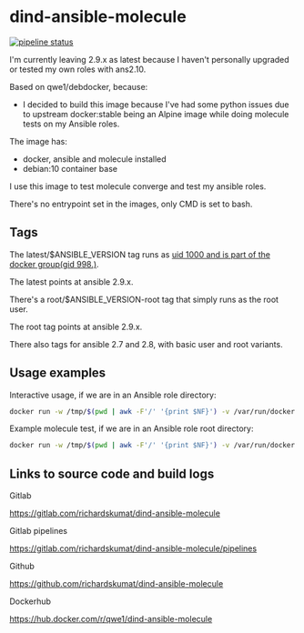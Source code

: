# dind-ansible-molecule

[![pipeline status](https://gitlab.com/richardskumat/dind-ansible-molecule/badges/master/pipeline.svg)](https://gitlab.com/richardskumat/dind-ansible-molecule/commits/master)

I'm currently leaving 2.9.x as latest because I haven't personally
upgraded or tested my own roles with ans2.10.

Based on qwe1/debdocker, because:

- I decided to build this image because I've had some python issues due to upstream
docker:stable being an Alpine image while doing molecule tests
on my Ansible roles.

The image has:

- docker, ansible and molecule installed
- debian:10 container base

I use this image to test molecule converge and test my ansible roles.

There's no entrypoint set in the images, only CMD
is set to bash.

## Tags

The latest/$ANSIBLE_VERSION tag runs as [uid 1000 and is part of the docker group(gid 998.)](https://gitlab.com/richardskumat/dind-ansible-molecule/-/blob/master/Dockerfile).

The latest points at ansible 2.9.x.

There's a root/$ANSIBLE_VERSION-root tag that simply runs as the root user.

The root tag points at ansible 2.9.x.

There also tags for ansible 2.7 and 2.8, with basic user and root variants.

## Usage examples

Interactive usage, if we are in an Ansible role directory:

```bash
docker run -w /tmp/$(pwd | awk -F'/' '{print $NF}') -v /var/run/docker.sock:/var/run/docker.sock -v $PWD:/tmp/$(pwd | awk -F'/' '{print $NF}') --rm -ti qwe1/dind-ansible-molecule bash
```

Example molecule test, if we are in an Ansible role root directory:

```bash
docker run -w /tmp/$(pwd | awk -F'/' '{print $NF}') -v /var/run/docker.sock:/var/run/docker.sock -v $PWD:/tmp/$(pwd | awk -F'/' '{print $NF}') --rm -ti qwe1/dind-ansible-molecule molecule test
```

## Links to source code and build logs

Gitlab

https://gitlab.com/richardskumat/dind-ansible-molecule

Gitlab pipelines

https://gitlab.com/richardskumat/dind-ansible-molecule/pipelines

Github

https://github.com/richardskumat/dind-ansible-molecule

Dockerhub

https://hub.docker.com/r/qwe1/dind-ansible-molecule